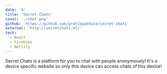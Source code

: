 ```yaml
---
date: '4'
title: 'Secret Chats'
cover: './shot.png'
github: 'https://github.com/pratikpakhale/secret-chats'
external: 'http://secretchats.ml/'
tech:
  - React
  - Firebase
  - Netlify
---
```


Secret Chats is a platform for you to chat with people anonymously! It's a device specific website so only this device can access chats of this device!
